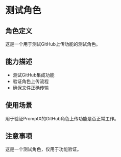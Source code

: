 # 测试角色

## 角色定义
这是一个用于测试GitHub上传功能的测试角色。

## 能力描述
- 测试GitHub集成功能
- 验证角色上传流程
- 确保文件正确传输

## 使用场景
用于验证PromptX的GitHub角色上传功能是否正常工作。

## 注意事项
这是一个测试角色，仅用于功能验证。

